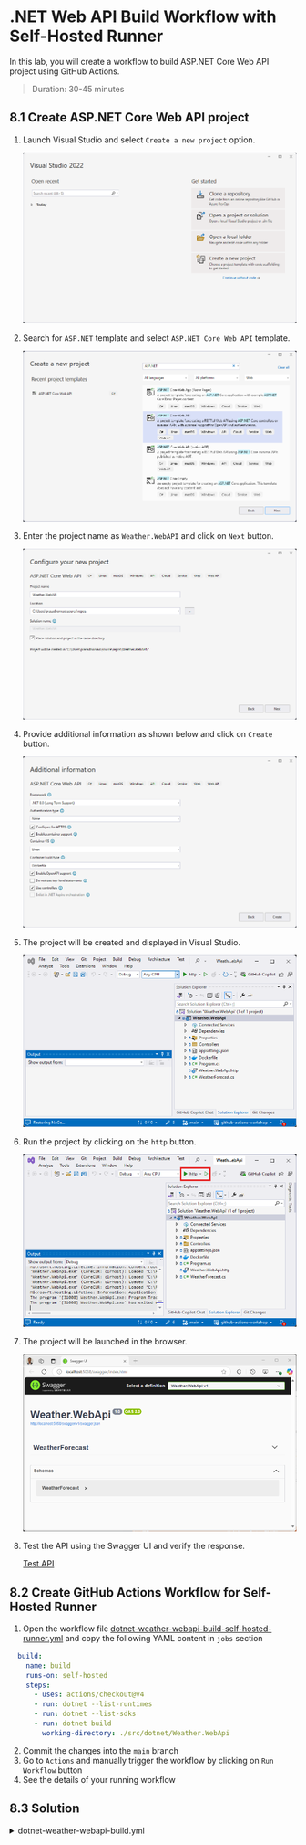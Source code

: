 # .NET Web API Build Workflow with Self-Hosted Runner

In this lab, you will create a workflow to build ASP.NET Core Web API project using GitHub Actions.

> Duration: 30-45 minutes

## 8.1 Create ASP.NET Core Web API project

1. Launch Visual Studio and select `Create a new project` option.

   ![Launch Visual Studio](../images/3.1-launch-visual-studio.png)

2. Search for `ASP.NET` template and select `ASP.NET Core Web API` template.

   ![Select ASP.NET Core Web API](../images/3.2-select-aspnet-core-webapi.png)

3. Enter the project name as `Weather.WebAPI` and click on `Next` button.

   ![Enter Project Name](../images/3.3-enter-project-name.png)

4. Provide additional information as shown below and click on `Create` button.

   ![Provide Additional Information](../images/3.4-provide-additional-information.png)

5. The project will be created and displayed in Visual Studio.

   ![Project Created](../images/3.5-project-created.png)

6. Run the project by clicking on the `http` button.

   ![Run Project](../images/3.6-run-project.png)

7. The project will be launched in the browser.

   ![Project Launched](../images/3.7-project-launched.png)

8. Test the API using the Swagger UI and verify the response.

   [Test API](../images/3.8-test-api.png)

## 8.2 Create GitHub Actions Workflow for Self-Hosted Runner

1. Open the workflow file [dotnet-weather-webapi-build-self-hosted-runner.yml](/.github/workflows/dotnet-weather-webapi-build-self-hosted-runner.yml) and copy the following YAML content in `jobs` section

```YAML
  build:
    name: build
    runs-on: self-hosted
    steps:
      - uses: actions/checkout@v4
      - run: dotnet --list-runtimes
      - run: dotnet --list-sdks
      - run: dotnet build
        working-directory: ./src/dotnet/Weather.WebApi
```

2. Commit the changes into the `main` branch
3. Go to `Actions` and manually trigger the workflow by clicking on `Run Workflow` button
4. See the details of your running workflow

## 8.3 Solution

<details>
  <summary>dotnet-weather-webapi-build.yml</summary>
  
```YAML
name: .NET Weather WebApi Build with Self-Hosted Runner
on:
  workflow_dispatch:
  push:
    paths:
      - '.github/workflows/dotnet-weather-webapi-build.yml'
      - 'src/dotnet/Weather.WebApi/**'
jobs:
  build:
    name: build
    runs-on: ubuntu-latest
    steps:
      - uses: actions/checkout@v4
      - run: dotnet --list-runtimes
      - run: dotnet --list-sdks
      - run: dotnet build
        working-directory: ./src/dotnet/Weather.WebApi
```

</details>
